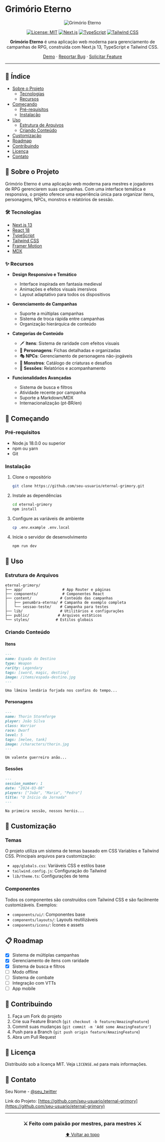 # Grimório Eterno

<div align="center">

![Grimório Eterno](./public/preview.png)

[![License: MIT](https://img.shields.io/badge/License-MIT-gold.svg)](https://opensource.org/licenses/MIT)
[![Next.js](https://img.shields.io/badge/Next.js-13.5-black)](https://nextjs.org/)
[![TypeScript](https://img.shields.io/badge/TypeScript-5.0-blue)](https://www.typescriptlang.org/)
[![Tailwind CSS](https://img.shields.io/badge/Tailwind-3.0-38B2AC)](https://tailwindcss.com)

**Grimório Eterno** é uma aplicação web moderna para gerenciamento de campanhas de RPG, construída com Next.js 13, TypeScript e Tailwind CSS.

[Demo](https://grimorio-eterno.vercel.app) · [Reportar Bug](https://github.com/seu-usuario/eternal-grimory/issues) · [Solicitar Feature](https://github.com/seu-usuario/eternal-grimory/issues)

</div>

---

## 📑 Índice

- [Sobre o Projeto](#-sobre-o-projeto)
  - [Tecnologias](#-tecnologias)
  - [Recursos](#-recursos)
- [Começando](#-começando)
  - [Pré-requisitos](#pré-requisitos)
  - [Instalação](#instalação)
- [Uso](#-uso)
  - [Estrutura de Arquivos](#estrutura-de-arquivos)
  - [Criando Conteúdo](#criando-conteúdo)
- [Customização](#-customização)
- [Roadmap](#-roadmap)
- [Contribuindo](#-contribuindo)
- [Licença](#-licença)
- [Contato](#-contato)

## 🎯 Sobre o Projeto

Grimório Eterno é uma aplicação web moderna para mestres e jogadores de RPG gerenciarem suas campanhas. Com uma interface temática e responsiva, o projeto oferece uma experiência única para organizar itens, personagens, NPCs, monstros e relatórios de sessão.

### 🛠 Tecnologias

- [Next.js 13](https://nextjs.org/)
- [React 18](https://reactjs.org/)
- [TypeScript](https://www.typescriptlang.org/)
- [Tailwind CSS](https://tailwindcss.com/)
- [Framer Motion](https://www.framer.com/motion/)
- [MDX](https://mdxjs.com/)

### ✨ Recursos

- **Design Responsivo e Temático**
  - Interface inspirada em fantasia medieval
  - Animações e efeitos visuais imersivos
  - Layout adaptativo para todos os dispositivos

- **Gerenciamento de Campanhas**
  - Suporte a múltiplas campanhas
  - Sistema de troca rápida entre campanhas
  - Organização hierárquica de conteúdo

- **Categorias de Conteúdo**
  - 🗡️ **Itens**: Sistema de raridade com efeitos visuais
  - 👥 **Personagens**: Fichas detalhadas e organizadas
  - 🎭 **NPCs**: Gerenciamento de personagens não-jogáveis
  - 👾 **Monstros**: Catálogo de criaturas e desafios
  - 📜 **Sessões**: Relatórios e acompanhamento

- **Funcionalidades Avançadas**
  - Sistema de busca e filtros
  - Atividade recente por campanha
  - Suporte a Markdown/MDX
  - Internacionalização (pt-BR/en)

## 🚀 Começando

### Pré-requisitos

- Node.js 18.0.0 ou superior
- npm ou yarn
- Git

### Instalação

1. Clone o repositório
   ```sh
   git clone https://github.com/seu-usuario/eternal-grimory.git
   ```

2. Instale as dependências
   ```sh
   cd eternal-grimory
   npm install
   ```

3. Configure as variáveis de ambiente
   ```sh
   cp .env.example .env.local
   ```

4. Inicie o servidor de desenvolvimento
   ```sh
   npm run dev
   ```

## 📖 Uso

### Estrutura de Arquivos

```
eternal-grimory/
├── app/                  # App Router e páginas
├── components/           # Componentes React
├── content/             # Conteúdo das campanhas
│   ├── penumbra-eterna/ # Campanha de exemplo completa
│   └── sessao-teste/    # Campanha para testes
├── lib/                 # Utilitários e configurações
├── public/             # Arquivos estáticos
└── styles/            # Estilos globais
```

### Criando Conteúdo

#### Itens
```markdown
---
name: Espada do Destino
type: Weapon
rarity: Legendary
tags: [sword, magic, destiny]
image: /items/espada-destino.jpg
---

Uma lâmina lendária forjada nos confins do tempo...
```

#### Personagens
```markdown
---
name: Thorin Stormforge
player: João Silva
class: Warrior
race: Dwarf
level: 5
tags: [melee, tank]
image: /characters/thorin.jpg
---

Um valente guerreiro anão...
```

#### Sessões
```markdown
---
session_number: 1
date: "2024-03-08"
players: ["João", "Maria", "Pedro"]
title: "O Início da Jornada"
---

Na primeira sessão, nossos heróis...
```

## 🎨 Customização

### Temas

O projeto utiliza um sistema de temas baseado em CSS Variables e Tailwind CSS. Principais arquivos para customização:

- `app/globals.css`: Variáveis CSS e estilos base
- `tailwind.config.js`: Configuração do Tailwind
- `lib/theme.ts`: Configurações de tema

### Componentes

Todos os componentes são construídos com Tailwind CSS e são facilmente customizáveis. Exemplos:

- `components/ui/`: Componentes base
- `components/layouts/`: Layouts reutilizáveis
- `components/icons/`: Ícones e assets

## 📋 Roadmap

- [x] Sistema de múltiplas campanhas
- [x] Gerenciamento de itens com raridade
- [x] Sistema de busca e filtros
- [ ] Modo offline
- [ ] Sistema de combate
- [ ] Integração com VTTs
- [ ] App mobile

## 🤝 Contribuindo

1. Faça um Fork do projeto
2. Crie sua Feature Branch (`git checkout -b feature/AmazingFeature`)
3. Commit suas mudanças (`git commit -m 'Add some AmazingFeature'`)
4. Push para a Branch (`git push origin feature/AmazingFeature`)
5. Abra um Pull Request

## 📄 Licença

Distribuído sob a licença MIT. Veja `LICENSE.md` para mais informações.

## 📧 Contato

Seu Nome - [@seu_twitter](https://twitter.com/seu_twitter)

Link do Projeto: [https://github.com/seu-usuario/eternal-grimory](https://github.com/seu-usuario/eternal-grimory)

---

<div align="center">

### ⚔️ Feito com paixão por mestres, para mestres ⚔️

[⬆ Voltar ao topo](#grimório-eterno)

</div> 